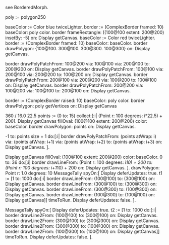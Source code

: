 see BorderedMorph.

poly := polygon250 

baseColor := Color blue twiceLighter.
border := (ComplexBorder framed: 10) baseColor: poly color.
border frameRectangle: ((100@100 extent: 200@200) insetBy: -5) on: Display getCanvas.
baseColor := Color red twiceLighter.
border := (ComplexBorder framed: 10) baseColor: baseColor.
border drawPolygon: {100@100. 300@100. 300@300. 100@300} on: Display getCanvas.

border drawPolyPatchFrom: 100@200 via: 100@100 via: 200@100 to: 200@200 on: Display getCanvas.
border drawPolyPatchFrom: 100@100 via: 200@100 via: 200@200 to: 100@200 on: Display getCanvas.
border drawPolyPatchFrom: 200@100 via: 200@200 via: 100@200 to: 100@100 on: Display getCanvas.
border drawPolyPatchFrom: 200@200 via: 100@200 via: 100@100 to: 200@100 on: Display getCanvas.

border := (ComplexBorder raised: 10) baseColor: poly color.
border drawPolygon: poly getVertices on: Display getCanvas

360 / 16.0 22.5
points := (0 to: 15) collect:[:i| (Point r: 100 degrees: i*22.5) + 200].
Display getCanvas fillOval: (100@100 extent: 200@200) color: baseColor.
border drawPolygon: points on: Display getCanvas.

-1 to: points size + 1 do:[:i|
	border drawPolyPatchFrom: (points atWrap: i) via: (points atWrap: i+1) via: (points atWrap: i+2) to: (points atWrap: i+3) on: Display getCanvas.
].

Display getCanvas fillOval: (100@100 extent: 200@200) color: baseColor.
0 to: 36 do:[:i|
	border drawLineFrom: (Point r: 100 degrees: i*10) + 200 to: (Point r: 100 degrees: i+1*10) + 200
		on: Display getCanvas.
].
drawPolygon:
Point r: 1.0 degrees: 10
MessageTally spyOn:[
Display deferUpdates: true.
t1 := [1 to: 1000 do:[:i|
	border drawLineFrom: (100@100) to: (300@100) on: Display getCanvas.
	border drawLineFrom: (300@100) to: (300@300) on: Display getCanvas.
	border drawLineFrom: (300@300) to: (100@300) on: Display getCanvas.
	border drawLineFrom: (100@300) to: (100@100) on: Display getCanvas]] timeToRun.
Display deferUpdates: false.
].

MessageTally spyOn:[
Display deferUpdates: true.
t2 := [1 to: 1000 do:[:i|
	border drawLine2From: (100@100) to: (300@100) on: Display getCanvas.
	border drawLine2From: (300@100) to: (300@300) on: Display getCanvas.
	border drawLine2From: (300@300) to: (100@300) on: Display getCanvas.
	border drawLine2From: (100@300) to: (100@100) on: Display getCanvas]] timeToRun.
Display deferUpdates: false.
].


